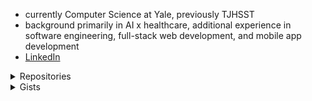 <ul>
  <li>currently Computer Science at Yale, previously TJHSST</li>
  <li>background primarily in AI x healthcare, additional experience in software engineering, full-stack web development, and mobile app development</li>
  <li><a href="https://www.linkedin.com/in/sumanthratna/" target="_blank" rel="noopener">LinkedIn</a></li>
</ul>
<details>
  <summary>Repositories</summary>
  <ul>
    <li><a href="https://github.com/sumanthratna/viewmask" target="_blank" rel="noopener">viewmask</a></li>
    <li><a href="https://github.com/eAbsentee/eAbsentee" target="_blank" rel="noopener">eAbsentee</a></li>
    <li><a href="https://github.com/o-wth/politirate" target="_blank" rel="noopener">politirate</a></li>
    <li><a href="https://github.com/sumanthratna/website" target="_blank" rel="noopener">website</a></li>
    <li><a href="https://github.com/sumanthratna/tic-tac-toe" target="_blank" rel="noopener">tic-tac-toe</a></li>
    <li><a href="https://github.com/o-wth/mugen" target="_blank" rel="noopener">mugen</a></li>
    <li><a href="https://github.com/sumanthratna/grade_view" target="_blank" rel="noopener">FCPS Grade View</a></li>
    <li><a href="https://github.com/sumanthratna/practica-api" target="_blank" rel="noopener">practica-api</a></li>
    <li><a href="https://github.com/sumanthratna/soundcloud9000" target="_blank" rel="noopener">soundcloud9000</a></li>
    <li><a href="https://github.com/sumanthratna/dotprophet" target="_blank" rel="noopener">dotfiles</a></li>
  </ul>
</details>
<details>
  <summary>Gists</summary>
  <ul>
    <li><a href="https://gist.github.com/sumanthratna/b9b57134bb76c9fc62b73553728ca896" target="_blank" rel="noopener"><code>tf2_random_index.py</code></a></li>
    <li><a href="https://gist.github.com/sumanthratna/58dce4e04feaef702000e8e87caaf6ff" target="_blank" rel="noopener"><code>triplab.R</code></a></li>
    <li><a href="https://gist.github.com/sumanthratna/2a379a616f773a5e8c714357bc71ad7a" target="_blank" rel="noopener"><code>ibet-graphs.R</code></a></li>
  </ul>
</details>
